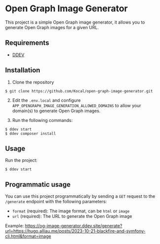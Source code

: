 # Open Graph Image Generator

This project is a simple Open Graph image generator, it allows you to generate Open Graph images for a given URL.

## Requirements

- [DDEV](https://ddev.com/)

## Installation

1. Clone the repository
```shell
$ git clone https://github.com/Kocal/open-graph-image-generator.git
```

2. Edit the `.env.local` and configure `APP_OPENGRAPH_IMAGE_GENERATION_ALLOWED_DOMAINS` to allow your domain(s) to generate Open Graph images.

3. Run the following commands:
```shell
$ ddev start
$ ddev composer install
```

## Usage

Run the project:

```shell
$ ddev start
```

## Programmatic usage

You can use this project programmatically by sending a `GET` request to the `/generate` endpoint with the following parameters:
- `format` (required): The image format, can be `html` or `image`
- `url` (required): The URL to generate the Open Graph image

Example: https://og-image-generator.ddev.site/generate?url=https://hugo.alliau.me/posts/2023-10-21-blackfire-and-symfony-cli.html&format=image
